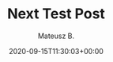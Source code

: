 ---
title: "Next Test Post"
date: 2020-09-15T11:30:03+00:00
# weight: 1
# aliases: ["/first"]
tags: ["second"]
author: "Mateusz B."
# author: ["Me", "You"] # multiple authors
showToc: true
TocOpen: false
draft: false
hidemeta: false
comments: false
description: "Lorem ipsum dolor sit amet, consectetur adipiscing elit. Vestibulum at ullamcorper ligula. Duis et dolor sit amet enim laoreet hendrerit. Maecenas vel leo ante. Pellentesque orci nisl, lobortis nec magna ac, pretium viverra augue. Pellentesque nec imperdiet ex. Nunc ac faucibus ipsum. Aliquam commodo elementum odio ut faucibus. In ut nisl consequat, tincidunt leo sed, tincidunt ipsum."
canonicalURL: "https://canonical.url/to/page"
disableHLJS: true # to disable highlightjs
disableShare: false
disableHLJS: false
hideSummary: false
searchHidden: true
ShowReadingTime: true
ShowBreadCrumbs: true
ShowPostNavLinks: true
cover:
    image: "<image path/url>" # image path/url
    alt: "<alt text>" # alt text
    caption: "<text>" # display caption under cover
    relative: false # when using page bundles set this to true
    hidden: true # only hide on current single page
editPost:
    URL: "https://github.com/<path_to_repo>/content"
    Text: "Suggest Changes" # edit text
    appendFilePath: true # to append file path to Edit link
---